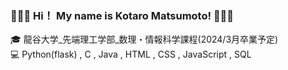 ### 👋👋👋 Hi！ My name is Kotaro Matsumoto! 👋👋👋

:mortar_board: 龍谷大学_先端理工学部_数理・情報科学課程(2024/3月卒業予定)  
:computer: Python(flask) , C , Java , HTML , CSS , JavaScript , SQL
